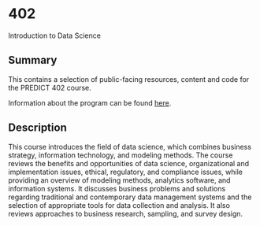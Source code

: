 # 402

Introduction to Data Science

## Summary

This contains a selection of public-facing resources, content and code for the PREDICT 402 course.

Information about the program can be found [here](https://sps.northwestern.edu/masters/data-science/program-courses.php?course_id=4765).

## Description

This course introduces the field of data science, which combines business strategy, information technology, and modeling methods. The course reviews the benefits and opportunities of data science, organizational and implementation issues, ethical, regulatory, and compliance issues, while providing an overview of modeling methods, analytics software, and information systems. It discusses business problems and solutions regarding traditional and contemporary data management systems and the selection of appropriate tools for data collection and analysis. It also reviews approaches to business research, sampling, and survey design.
